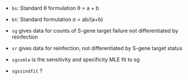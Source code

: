 ## 

- `bs`: Standard θ formulation θ = a + b
- `bt`: Standard formulation σ = ab/(a+b)

- `sg` gives data for counts of S-gene target failure not differentiated by reinfection
- `sr` gives data for reinfection, not differentiated by S-gene target status

- `sgssmle` is the sensitivity and specificity MLE fit to sg

- `sgssindfit` ?
